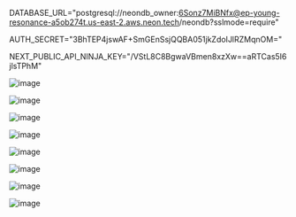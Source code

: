 DATABASE_URL="postgresql://neondb_owner:6Sonz7MiBNfx@ep-young-resonance-a5ob274t.us-east-2.aws.neon.tech/neondb?sslmode=require"

AUTH_SECRET="3BhTEP4jswAF+SmGEnSsjQQBA051jkZdoIJlRZMqnOM="

NEXT_PUBLIC_API_NINJA_KEY="/VStL8C8BgwaVBmen8xzXw==aRTCas5I6jlsTPhM"


![image](https://github.com/user-attachments/assets/89531d9a-d375-4f02-8bba-cea2ff76c6fb)

![image](https://github.com/user-attachments/assets/57bb7d25-ae25-4008-aa83-abb4302609b5)

![image](https://github.com/user-attachments/assets/4a02a1f6-7949-4cc8-9156-b32d4f266143)

![image](https://github.com/user-attachments/assets/127f73da-9210-43d6-928b-e53e8b9dc4d8)

![image](https://github.com/user-attachments/assets/67a2d90d-0fb1-43fd-9715-fff6f477aace)

![image](https://github.com/user-attachments/assets/6fbe62c0-026c-4912-b99f-a9fa15fdbd7a)

![image](https://github.com/user-attachments/assets/07031f1f-1f50-425c-9316-5d21d8abbfa3)

![image](https://github.com/user-attachments/assets/ba333fde-1803-4605-b751-2bf6c88c3551)

